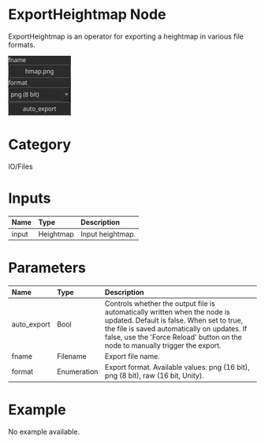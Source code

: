 
ExportHeightmap Node
====================


ExportHeightmap is an operator for exporting a heightmap in various file formats.



![img](../../images/nodes/ExportHeightmap_settings.png)


# Category


IO/Files
# Inputs

|Name|Type|Description|
| :--- | :--- | :--- |
|input|Heightmap|Input heightmap.|

# Parameters

|Name|Type|Description|
| :--- | :--- | :--- |
|auto_export|Bool|Controls whether the output file is automatically written when the node is updated. Default is false. When set to true, the file is saved automatically on updates. If false, use the 'Force Reload' button on the node to manually trigger the export.|
|fname|Filename|Export file name.|
|format|Enumeration|Export format. Available values: png (16 bit), png (8 bit), raw (16 bit, Unity).|

# Example


No example available.